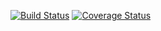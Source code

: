 [![Build Status](https://travis-ci.org/cvhenn/rpn2.svg?branch=master)](https://travis-ci.org/cvhenn/rpn2)
[![Coverage Status](https://coveralls.io/repos/github/cvhenn/rpn2/badge.svg?branch=master)](https://coveralls.io/github/cvhenn/rpn2?branch=master)
